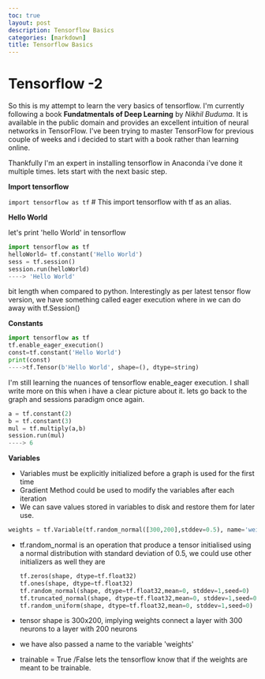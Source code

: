 ```yaml
---
toc: true
layout: post
description: Tensorflow Basics
categories: [markdown]
title: Tensorflow Basics
---
```

# Tensorflow -2

So this is my attempt to learn the very basics of tensorflow. I'm currently following a book **Fundatmentals of Deep Learning** by *Nikhil Buduma*. It is available in the public domain and provides an excellent intuition of neural networks in TensorFlow. I've been trying to master TensorFlow for previous couple of weeks and i decided to start with a book rather than learning online. 

Thankfully I'm an expert in installing tensorflow in Anaconda i've done it multiple times.  lets start with the next basic step. 



**Import tensorflow**

`import tensorflow as tf`    # This import tensorflow with tf as an alias.



**Hello World**

let's print 'hello World' in tensorflow

```python
import tensorflow as tf
helloWorld= tf.constant('Hello World')
sess = tf.session()
session.run(helloWorld)
----> 'Hello World'
```

bit length when compared to python. Interestingly as per latest tensor flow version, we have something called eager execution where in we can do away with tf.Session()

**Constants**

```python
import tensorflow as tf
tf.enable_eager_execution()
const=tf.constant('Hello World')
print(const)
---->tf.Tensor(b'Hello World', shape=(), dtype=string)
```

I'm still learning the nuances of tensorflow enable_eager execution. I shall write more on this  when i have a clear picture about it. lets go back to the graph and sessions paradigm once again.

```python
a = tf.constant(2)
b = tf.constant(3)
mul = tf.multiply(a,b)
session.run(mul)
----> 6
```

**Variables**

* Variables must be explicitly initialized before a graph is used for the first time
* Gradient Method could be used to modify the variables after each iteration
* We can save values stored in variables to disk and restore them for later use.

```python
weights = tf.Variable(tf.random_normal([300,200],stddev=0.5), name='weights', trainable=False)
```

* tf.random_normal is an operation that produce a tensor initialised using a normal distribution with standard deviation of 0.5, we could use other initializers as well they are

  ``` python
  tf.zeros(shape, dtype=tf.float32)
  tf.ones(shape, dtype=tf.float32)
  tf.random_normal(shape, dtype=tf.float32,mean=0, stddev=1,seed=0)
  tf.truncated_normal(shape, dtype=tf.float32,mean=0, stddev=1,seed=0)
  tf.random_uniform(shape, dtype=tf.float32,mean=0, stddev=1,seed=0)
  ```

* tensor shape is 300x200, implying weights connect a layer with 300 neurons to a layer with 200 neurons

* we have also passed a name to the variable 'weights'

* trainable = True /False lets the tensorflow know that if the weights are meant to be trainable.


